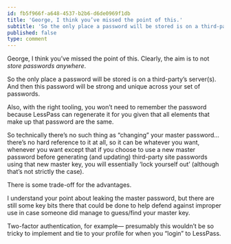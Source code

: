 ```yaml
---
id: fb5f966f-a648-4537-b2b6-d6de0969f1db
title: 'George, I think you’ve missed the point of this.'
subtitle: 'So the only place a password will be stored is on a third-party’s server(s). And then this password will be strong and unique across your…'
published: false
type: comment
---
```




George, I think you’ve missed the point of this. Clearly, the aim is to not *store passwords anywhere*.

So the only place a password will be stored is on a third-party’s server(s). And then this password will be strong and unique across your set of passwords.

Also, with the right tooling, you won’t need to remember the password because LessPass can regenerate it for you given that all elements that make up that password are the same.

So technically there’s no such thing as “changing” your master password… there’s no hard reference to it at all, so it can be whatever you want, whenever you want except that if you choose to use a new master password before generating (and updating) third-party site passwords using that new master key, you will essentially ‘lock yourself out’ (although that’s not strictly the case).

There is some trade-off for the advantages.

I understand your point about leaking the master password, but there are still some key bits there that could be done to help defend against improper use in case someone did manage to guess/find your master key.

Two-factor authentication, for example— presumably this wouldn’t be so tricky to implement and tie to your profile for when you “login” to LessPass.

